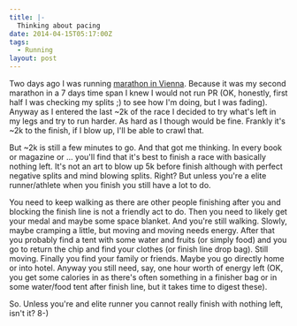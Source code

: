 ```yaml
---
title: |-
  Thinking about pacing
date: 2014-04-15T05:17:00Z
tags:
  - Running
layout: post
---
```

Two days ago I was running [marathon in Vienna][1]. Because it was my second marathon in a 7 days time span I knew I would not run PR (OK, honestly, first half I was checking my splits ;) to see how I'm doing, but I was fading). Anyway as I entered the last ~2k of the race I decided to try what's left in my legs and try to run harder. As hard as I though would be fine. Frankly it's ~2k to the finish, if I blow up, I'll be able to crawl that.

<!-- excerpt -->

But ~2k is still a few minutes to go. And that got me thinking. In every book or magazine or ... you'll find that it's best to finish a race with basically nothing left. It's not an art to blow up 5k before finish although with perfect negative splits and mind blowing splits. Right? But unless you're a elite runner/athlete when you finish you still have a lot to do.

You need to keep walking as there are other people finishing after you and blocking the finish line is not a friendly act to do. Then you need to likely get your medal and maybe some space blanket. And you're still walking. Slowly, maybe cramping a little, but moving and moving needs energy. After that you probably find a tent with some water and fruits (or simply food) and you go to return the chip and find your clothes (or finish line drop bag). Still moving. Finally you find your family or friends. Maybe you go directly home or into hotel. Anyway you still need, say, one hour worth of energy left (OK, you get some calories in as there's often something in a finisher bag or in some water/food tent after finish line, but it takes time to digest these).

So. Unless you're and elite runner you cannot really finish with nothing left, isn't it? 8-)

[1]: http://www.vienna-marathon.com/